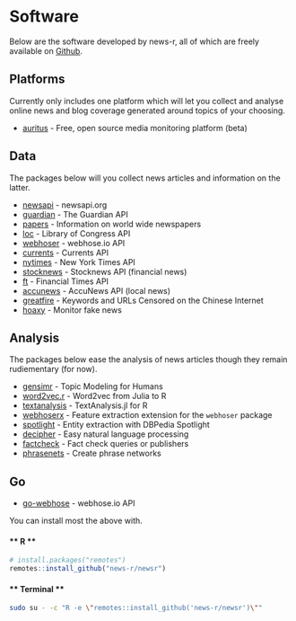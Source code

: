 # Software

Below are the software developed by news-r, all of which are freely available on [Github](https://github.com/news-r).

## Platforms

Currently only includes one platform which will let you collect and analyse online news and blog coverage generated around topics of your choosing.

- [auritus](https://auritus.io) - Free, open source media monitoring platform (beta)

## Data

The packages below will you collect news articles and information on the latter.

- [newsapi](https://github.com/news-r/newsapi) - newsapi.org
- [guardian](https://github.com/news-r/guardian) - The Guardian API
- [papers](https://github.com/news-r/papers) - Information on world wide newspapers
- [loc](https://github.com/news-r/loc) - Library of Congress API
- [webhoser](https://github.com/news-r/webhoser) - webhose.io API
- [currents](https://github.com/news-r/currents) - Currents API
- [nytimes](https://github.com/news-r/nytimes) - New York Times API
- [stocknews](https://github.com/news-r/stocknews) - Stocknews API (financial news)
- [ft](https://github.com/news-r/ft) - Financial Times API
- [accunews](https://github.com/news-r/accunews) - AccuNews API (local news)
- [greatfire](https://github.com/news-r/greatfire) - Keywords and URLs Censored on the Chinese Internet
- [hoaxy](https://github.com/news-r/hoaxy) - Monitor fake news

## Analysis

The packages below ease the analysis of news articles though they remain rudiementary (for now).

- [gensimr](https://gensimr.news-r.org) - Topic Modeling for Humans
- [word2vec.r](https://word2vec.news-r.org) - Word2vec from Julia to R
- [textanalysis](https://github.com/news-r/textanalysis) - TextAnalysis.jl for R
- [webhoserx](https://github.com/news-r/webhoserx) - Feature extraction extension for the `webhoser` package
- [spotlight](https://github.com/news-r/spotlight) - Entity extraction with DBPedia Spotlight
- [decipher](http://decipher.john-coene.com) - Easy natural language processing
- [factcheck](https://github.com/news-r/factcheck) - Fact check queries or publishers
- [phrasenets](https://phrasenets.news-r.org) - Create phrase networks

## Go

- [go-webhose](https://github.com/news-r/go-webhose) - webhose.io API

You can install most the above with.

<!-- tabs:start -->

#### ** R **

```r
# install.packages("remotes")
remotes::install_github("news-r/newsr")
```

#### ** Terminal **

```bash
sudo su - -c "R -e \"remotes::install_github('news-r/newsr')\""
```

<!-- tabs:end -->